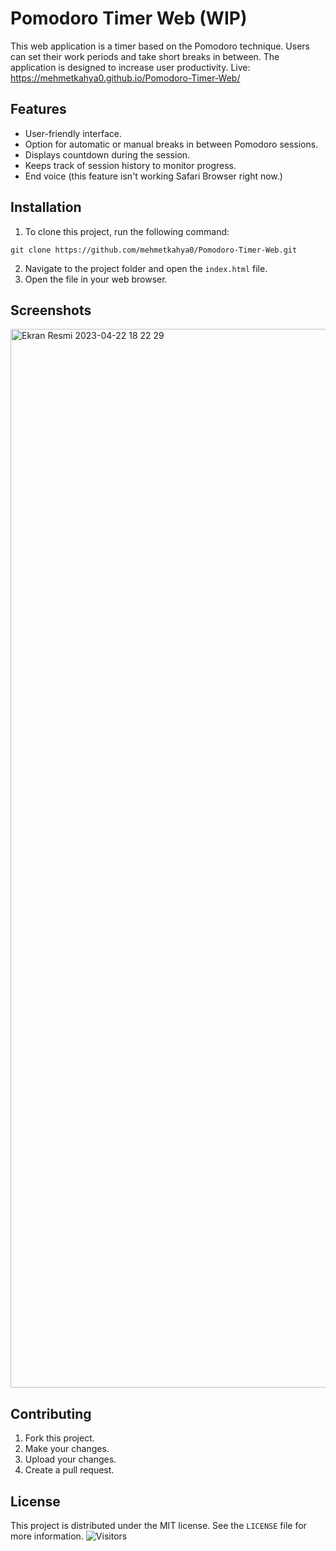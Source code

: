 # Pomodoro Timer Web (WIP)

This web application is a timer based on the Pomodoro technique. Users can set their work periods and take short breaks in between. The application is designed to increase user productivity.
Live: 
https://mehmetkahya0.github.io/Pomodoro-Timer-Web/
## Features

- User-friendly interface.
- Option for automatic or manual breaks in between Pomodoro sessions.
- Displays countdown during the session.
- Keeps track of session history to monitor progress.
- End voice (this feature isn't working Safari Browser right now.)


## Installation

1. To clone this project, run the following command:
```
git clone https://github.com/mehmetkahya0/Pomodoro-Timer-Web.git
```
2. Navigate to the project folder and open the `index.html` file.
3. Open the file in your web browser.

## Screenshots
<img width="1694" alt="Ekran Resmi 2023-04-22 18 22 29" src="https://user-images.githubusercontent.com/84154488/233793016-4700bf81-cc3a-40e8-bd8d-693244440e8f.png">


## Contributing

1. Fork this project.
2. Make your changes.
3. Upload your changes.
4. Create a pull request.

## License

This project is distributed under the MIT license. See the `LICENSE` file for more information.
![Visitors](https://api.visitorbadge.io/api/visitors?path=https%3A%2F%2Fgithub.com%2Fmehmetkahya0%2FPomodoro-Timer-Web&label=VISITORS&countColor=%23263759)
